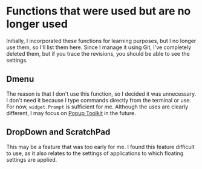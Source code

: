 # Functions that were used but are no longer used

Initially, I incorporated these functions for learning purposes, but I no longer use them, so I'll list them here. Since I manage it using Git, I've completely deleted them, but if you trace the revisions, you should be able to see the settings.


## Dmenu

The reason is that I don't use this function, so I decided it was unnecessary. I don't need it because I type commands directly from the terminal or use. For now, `widget.Prompt` is sufficient for me. Although the uses are clearly different, I may focus on [Popup Toolkit](https://qtile-extras.readthedocs.io/en/stable/manual/ref/popup.html) in the future.


## DropDown and ScratchPad

This may be a feature that was too early for me. I found this feature difficult to use, as it also relates to the settings of applications to which floating settings are applied.


<!-- -->
